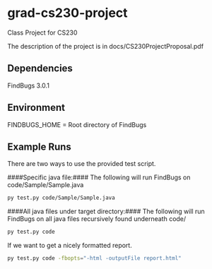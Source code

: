 # grad-cs230-project
Class Project for CS230

The description of the project is in docs/CS230ProjectProposal.pdf

## Dependencies
FindBugs 3.0.1

## Environment
FINDBUGS_HOME = Root directory of FindBugs

## Example Runs
There are two ways to use the provided test script.

####Specific java file:####
The following will run FindBugs on code/Sample/Sample.java
```bash
py test.py code/Sample/Sample.java
```

####All java files under target directory:####
The following will run FindBugs on all java files recursively found underneath code/
```bash
py test.py code
```

If we want to get a nicely formatted report.
```bash
py test.py code -fbopts="-html -outputFile report.html"
```
